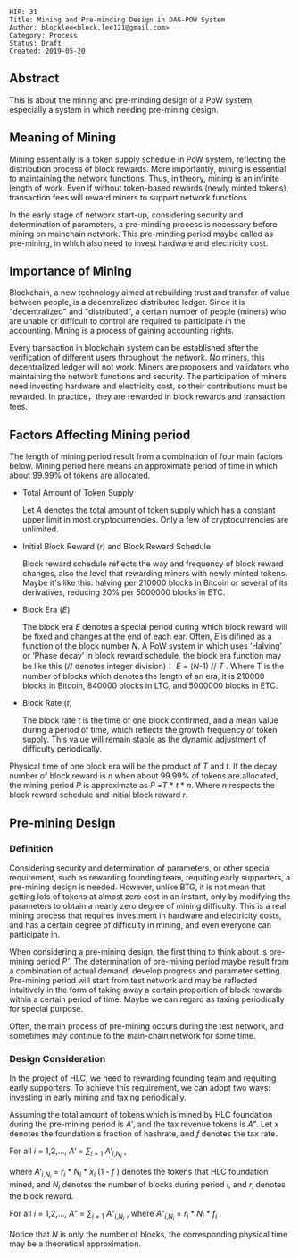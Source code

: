    HIP: 31
    Title: Mining and Pre-minding Design in DAG-POW System
    Author: blocklee<block.lee121@gmail.com>
    Category: Process
    Status: Draft
    Created: 2019-05-20

## Abstract

This is about the mining and pre-minding design of a PoW system, especially a system in which needing pre-mining design.

## Meaning of Mining

Mining essentially is a token supply schedule in PoW system, reflecting the distribution process of block rewards. More importantly, mining is essential to maintaining the network functions. Thus, in theory, mining is an infinite length of work. Even if without token-based rewards (newly minted tokens), transaction fees will reward miners to support network functions. 

In the early stage of network start-up, considering security and determination of parameters, a pre-minding process is necessary before mining on mainchain network. This pre-minding period maybe called as pre-mining, in which also need to invest hardware and electricity cost.

## Importance of Mining

Blockchain, a new technology aimed at rebuilding trust and transfer of value between people, is a decentralized distributed ledger. Since it is "decentralized" and "distributed", a certain number of people (miners) who are unable or difficult to control are required to participate in the accounting. Mining is a process of gaining accounting rights.

Every transaction in blockchain system can be established after the verification of different users throughout the network. No miners, this decentralized ledger will not work. Miners are proposers and validators who maintaining the network functions and security. The participation of miners need investing hardware and electricity cost, so their contributions must be rewarded. In practice，they are rewarded in block rewards and transaction fees.

## Factors Affecting Mining period

The length of mining period result from a combination of four main factors below. Mining period here means an approximate period of time in which about 99.99% of tokens are allocated.

- Total Amount of Token Supply 

  Let _A_ denotes the total amount of token supply which has a constant upper limit in most cryptocurrencies. Only a few of cryptocurrencies are unlimited. 

- Initial Block Reward (_r_) and Block Reward Schedule 

  Block reward schedule reflects the way and frequency of block reward changes, also the level that rewarding miners with newly minted tokens.  Maybe it's like this: halving per 210000 blocks in Bitcoin or several of its derivatives, reducing 20% per 5000000 blocks in ETC.

- Block Era (_E_)

  The block era _E_ denotes a special period during which block reward will be fixed and changes at the end of each ear. Often, _E_ is difined as a function of the block number _N_. A PoW system in  which uses ‘Halving’ or ‘Phase decay’ in block reward schedule, the block era function may be like this (// denotes integer division)： _E_ = (_N_-1) // _T_ . Where T is the number of blocks which denotes the length of an era, it is 210000 blocks in Bitcoin, 840000 blocks in LTC, and 5000000 blocks in ETC. 

- Block Rate (_t_)

  The block rate _t_ is the time of one block confirmed, and a mean value during a period of time, which reflects the growth frequency of token supply. This value will remain stable as the dynamic adjustment of difficulty periodically.

Physical time of one block era will be the product of _T_ and _t_. If the decay number of block reward is _n_ when about 99.99% of tokens are allocated, the mining period _P_ is approximate as _P_ =_T_ \* _t_ \* _n_.  Where _n_  respects the block reward schedule and initial block reward _r_. 


## Pre-mining Design

### Definition

Considering security and determination of parameters, or other special requirement, such as rewarding founding team, requiting early supporters, a pre-mining design is needed. However, unlike BTG, it is not mean that getting lots of tokens at almost zero cost in an instant, only by modifying the parameters to obtain a nearly zero degree of mining difficulty. This is a real mining process that requires investment in hardware and electricity costs, and has a certain degree of difficulty in mining, and even everyone can participate in. 

When considering a pre-mining design, the first thing to think about is pre-mining period _P'_. The determination of pre-mining period maybe result from a combination of actual demand, develop progress and parameter setting. Pre-mining period will start from test network and may be reflected intuitively in the form of taking away a certain proportion of block rewards within a certain period of time. Maybe we can regard as taxing periodically for special purpose.

Often, the main process of pre-mining occurs during the test network, and sometimes may continue to the main-chain network for some time.

### Design Consideration

In the project of HLC, we need to rewarding founding team and requiting early supporters. To achieve this requirement, we can adopt two ways: investing in early mining and taxing periodically.

Assuming the total amount of tokens which is mined by HLC foundation during the pre-mining period is _A'_, and the tax revenue tokens is _A"_. Let _x_ denotes the foundation's fraction of hashrate, and _f_ denotes the tax rate. 

For all _i_ = 1,2,..., 
 _A'_ = _&sum;_<sub>_i_ = 1</sub> _A'_<sub>_i_,_N<sub>i</sub>_</sub> ,

where _A'_<sub>_i_,_N<sub>i</sub>_</sub> = _r<sub>i</sub>_ * _N<sub>i</sub>_ * _x<sub>i</sub>_ (1 - _f_ ) denotes the tokens that HLC foundation mined, and _N<sub>i</sub>_ denotes the number of blocks during period _i_, and _r<sub>i</sub>_ denotes the block reward.

 For all _i_ = 1,2,..., 
_A"_ = _&sum;_<sub>_i_ = 1</sub> _A"_<sub>_i_,_N<sub>i</sub>_</sub> ,
where _A"_<sub>_i_,_N<sub>i</sub>_</sub> = _r<sub>i</sub>_ * _N<sub>i</sub>_ * _f<sub>i</sub>_ .

Notice that _N_ is only the number of blocks, the corresponding physical time may be a theoretical approximation.



